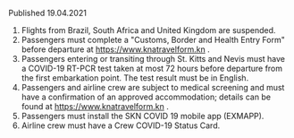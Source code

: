 Published 19.04.2021
1. Flights from Brazil, South Africa and United Kingdom are suspended. 
2. Passengers must complete a "Customs, Border and Health Entry Form" before departure at <a href="https://www.knatravelform.kn">https://www.knatravelform.kn</a> .
3. Passengers entering or transiting through St. Kitts and Nevis must have a COVID-19 RT-PCR test taken at most 72 hours before departure from the first embarkation point. The test result must be in English.
4. Passengers and airline crew are subject to medical screening and must have a confirmation of an approved accommodation; details can be found at <a href="https://www.knatravelform.kn">https://www.knatravelform.kn</a> .
5. Passengers must install the SKN COVID 19 mobile app (EXMAPP).
6. Airline crew must have a Crew COVID-19 Status Card.

